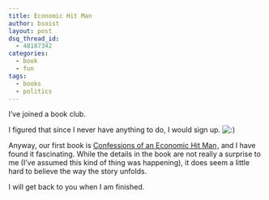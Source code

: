 ```yaml
---
title: Economic Hit Man
author: bsoist
layout: post
dsq_thread_id:
  - 48187342
categories:
  - book
  - fun
tags:
  - books
  - politics
---
```

I&#8217;ve joined a book club.

I figured that since I never have anything to do, I would sign up. <img src='http://archive.whsjr.soistmann.com/oped/wp-includes/images/smilies/icon_smile.gif' alt=':)' class='wp-smiley' /> 

Anyway, our first book is [Confessions of an Economic Hit Man][1]<img src="http://www.assoc-amazon.com/e/ir?t=weifyoasme-20&#038;l=as2&#038;o=1&#038;a=0452287081" width="1" height="1" border="0" alt="" style="border:none !important; margin:0px !important;" />, and I have found it fascinating. While the details in the book are not really a surprise to me (I&#8217;ve assumed this kind of thing was happening), it does seem a little hard to believe the way the story unfolds.

I will get back to you when I am finished.

 [1]: http://www.amazon.com/exec/obidos/redirect?link_code=as2&#038;path=ASIN/0452287081&#038;tag=weifyoasme-20&#038;camp=1789&#038;creative=9325
